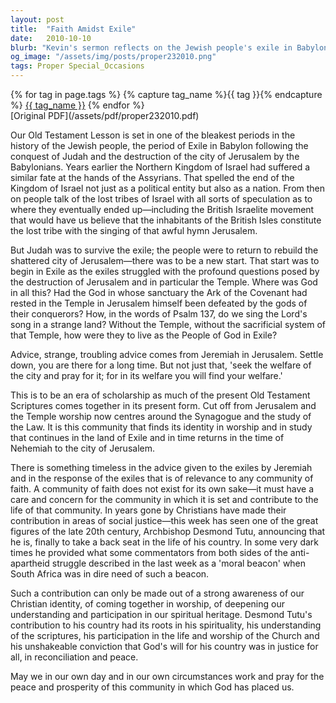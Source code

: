 ```yaml
---
layout: post
title:  "Faith Amidst Exile"
date:   2010-10-10
blurb: "Kevin's sermon reflects on the Jewish people's exile in Babylon, drawing parallels to the role of faith communities in society. He emphasizes the importance of a faith community's care for its surrounding society, citing Jeremiah's advice to the exiles and the example of Archbishop Desmond Tutu's moral leadership in South Africa. The core message is the timeless relevance of faith in contributing to social justice and community welfare."
og_image: "/assets/img/posts/proper232010.png"
tags: Proper Special_Occasions
---    
```

<div class="tag-pills">
  {% for tag in page.tags %}
    {% capture tag_name %}{{ tag }}{% endcapture %}
    <a href="{{ site.baseurl }}/tag/{{ tag_name }}" class="tag-pill">{{ tag_name }}</a>
  {% endfor %}
</div>
[Original PDF](/assets/pdf/proper232010.pdf)

Our Old Testament Lesson is set in one of the bleakest periods in the history of the Jewish people, the period of Exile in Babylon following the conquest of Judah and the destruction of the city of Jerusalem by the Babylonians. Years earlier the Northern Kingdom of Israel had suffered a similar fate at the hands of the Assyrians. That spelled the end of the Kingdom of Israel not just as a political entity but also as a nation. From then on people talk of the lost tribes of Israel with all sorts of speculation as to where they eventually ended up—including the British Israelite movement that would have us believe that the inhabitants of the British Isles constitute the lost tribe with the singing of that awful hymn Jerusalem.

But Judah was to survive the exile; the people were to return to rebuild the shattered city of Jerusalem—there was to be a new start. That start was to begin in Exile as the exiles struggled with the profound questions posed by the destruction of Jerusalem and in particular the Temple. Where was God in all this? Had the God in whose sanctuary the Ark of the Covenant had rested in the Temple in Jerusalem himself been defeated by the gods of their conquerors? How, in the words of Psalm 137, do we sing the Lord's song in a strange land? Without the Temple, without the sacrificial system of that Temple, how were they to live as the People of God in Exile?

Advice, strange, troubling advice comes from Jeremiah in Jerusalem. Settle down, you are there for a long time. But not just that, 'seek the welfare of the city and pray for it; for in its welfare you will find your welfare.'

This is to be an era of scholarship as much of the present Old Testament Scriptures comes together in its present form. Cut off from Jerusalem and the Temple worship now centres around the Synagogue and the study of the Law. It is this community that finds its identity in worship and in study that continues in the land of Exile and in time returns in the time of Nehemiah to the city of Jerusalem.

There is something timeless in the advice given to the exiles by Jeremiah and in the response of the exiles that is of relevance to any community of faith. A community of faith does not exist for its own sake—it must have a care and concern for the community in which it is set and contribute to the life of that community. In years gone by Christians have made their contribution in areas of social justice—this week has seen one of the great figures of the late 20th century, Archbishop Desmond Tutu, announcing that he is, finally to take a back seat in the life of his country. In some very dark times he provided what some commentators from both sides of the anti-apartheid struggle described in the last week as a 'moral beacon' when South Africa was in dire need of such a beacon.

Such a contribution can only be made out of a strong awareness of our Christian identity, of coming together in worship, of deepening our understanding and participation in our spiritual heritage. Desmond Tutu's contribution to his country had its roots in his spirituality, his understanding of the scriptures, his participation in the life and worship of the Church and his unshakeable conviction that God's will for his country was in justice for all, in reconciliation and peace.

May we in our own day and in our own circumstances work and pray for the peace and prosperity of this community in which God has placed us.
